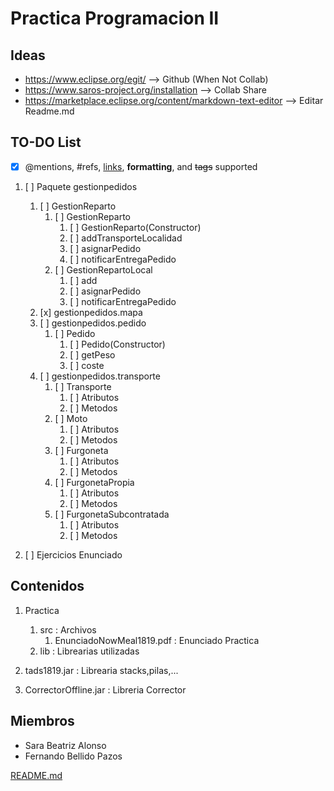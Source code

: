 # Practica Programacion II
## Ideas
+ https://www.eclipse.org/egit/ --> Github (When Not Collab)
+ https://www.saros-project.org/installation  --> Collab Share
+ https://marketplace.eclipse.org/content/markdown-text-editor --> Editar Readme.md

## TO-DO List
- [x] @mentions, #refs, [links](), **formatting**, and <del>tags</del> supported
1. [ ] Paquete gestionpedidos
   1. [ ] GestionReparto
      1. [ ] GestionReparto
         1. [ ] GestionReparto(Constructor)
         1. [ ] addTransporteLocalidad
         1. [ ] asignarPedido
         1. [ ] notificarEntregaPedido
      1. [ ] GestionRepartoLocal
         1. [ ] add
         1. [ ] asignarPedido
         1. [ ] notificarEntregaPedido
   1. [x] gestionpedidos.mapa
   1. [ ] gestionpedidos.pedido
      1. [ ] Pedido
         1. [ ] Pedido(Constructor)
         1. [ ] getPeso
         1. [ ] coste          
   1. [ ] gestionpedidos.transporte
      1. [ ] Transporte
         1. [ ] Atributos
         1. [ ] Metodos
      1. [ ] Moto
         1. [ ] Atributos
         1. [ ] Metodos
      1. [ ] Furgoneta
         1. [ ] Atributos
         1. [ ] Metodos
      1. [ ] FurgonetaPropia
         1. [ ] Atributos
         1. [ ] Metodos
      1. [ ] FurgonetaSubcontratada
         1. [ ] Atributos
         1. [ ] Metodos    
      
         
      
        
   
      
   
1. [ ] Ejercicios Enunciado


## Contenidos
1. Practica
   1. src : Archivos 
   		1. EnunciadoNowMeal1819.pdf : Enunciado Practica
   1. lib : Librearias utilizadas
   
1. tads1819.jar : Librearia stacks,pilas,...
1. CorrectorOffline.jar : Libreria Corrector

## Miembros
* Sara Beatriz Alonso 
* Fernando Bellido Pazos


[README.md](https://github.com/adam-p/markdown-here/wiki/Markdown-Cheatsheet) 
